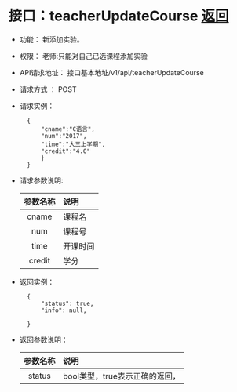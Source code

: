<!-- markdownlint-disable MD033-->
<!-- 禁止MD033类型的警告 https://www.npmjs.com/package/markdownlint -->

# 接口：teacherUpdateCourse  [返回](../README.md)

- 功能：
    新添加实验。

- 权限：
    老师:只能对自己已选课程添加实验

- API请求地址：
    接口基本地址/v1/api/teacherUpdateCourse

- 请求方式 ：
    POST

- 请求实例：

        {
            "cname":"C语言",
            "num":"2017",
            "time":"大三上学期",
            "credit":"4.0"
            }
        }

- 请求参数说明:

  |参数名称|说明|
  |:---------:|:--------------------------------------------------------|
  |cname|课程名|
  |num|课程号|
  |time|开课时间|
  |credit|学分|

- 返回实例：

        {
            "status": true,
            "info": null,

        }

- 返回参数说明：

  |参数名称|说明|
  |:---------:|:--------------------------------------------------------|
  |status|bool类型，true表示正确的返回，

